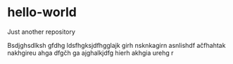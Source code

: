 # hello-world
Just another repository

Bsdjghsdlksh gfdhg ldsfhgksjdfhgglajk girh nsknkagirn asnlishdf 
 ačfhahtak nakhgireu ahga dfgčh ga
  ajghalkjdfg hierh akhgia urehg r                
